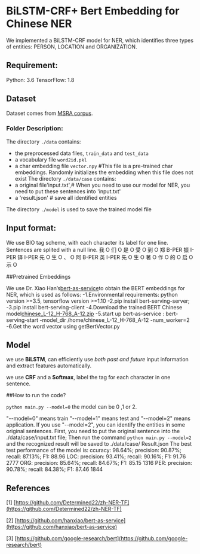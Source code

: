# BiLSTM-CRF+ Bert Embedding for Chinese NER

We implemented a BiLSTM-CRF model for NER, which identifies three types of entities: PERSON, LOCATION and ORGANIZATION.

## Requirement:

Python: 3.6 
TensorFlow: 1.8

## Dataset
Dataset comes from [MSRA corpus](http://sighan.cs.uchicago.edu/bakeoff2006/).

### Folder Description:

The directory `./data` contains:

- the preprocessed data files, `train_data` and `test_data` 
- a vocabulary file `word2id.pkl` 
- a char embedding file `vector.npy`   #This file is a pre-trained char embeddings. Randomly initializes the embedding when this file does not exist
The directory `./data/case` contains:
- a original file'input.txt',# When you need to use our model for NER, you need to put these sentences into 'input.txt'
- a 'result.json' # save all identified entities

The directory `./model` is used to save the trained model file

## Input format:

 We use BIO tag scheme, with each character its label for one line. Sentences are splited with a null line.
我	O
们	O
是	O
受	O
到	O
郑	B-PER
振	I-PER
铎	I-PER
先	O
生	O
、	O
阿	B-PER
英	I-PER
先	O
生	O
著	O
作	O
的	O
启	O
示	O

##Pretrained Embeddings

We use Dr. Xiao Han’s[bert-as-service](https://github.com/hanxiao/bert-as-service)to obtain the BERT embeddings for NER, which is used as follows:
-1.Environmental requirements: python version >=3.5, tensorflow version >=1.10
-2.pip install  bert-serving-server; 
-3.pip install bert-serving-client
-4.Download the trained BERT Chinese model[chinese_L-12_H-768_A-12.zip](https://storage.googleapis.com/bert_models/2018_11_03/chinese_L-12_H-768_A-12.zip)
-5.start up bert-as-service : bert-serving-start -model_dir /home/chinese_L-12_H-768_A-12 -num_worker=2
-6.Get the word vector using getBertVector.py

## Model

we use __BiLSTM__, can efficiently use *both past and future* input information and extract features automatically.

we use __CRF__ and a __Softmax__,  label the tag for each character in one sentence. 

##How to run the code?

`python main.py --model=0`
the model can be 0 ,1 or 2.

"--model=0" means train "--model=1" means test and "--model=2" means application.
If you use "--model=2", you can identify the entities in some original sentences.
First, you need to put the original sentence into the ./data/case/input.txt file;
Then run the command `python main.py --model=2` and the recognized result will be saved to ./data/case/ Result.json
The best test performance of the model is:
ccuracy:  98.64%; precision:  90.87%; recall:  87.13%; F1:  88.96
        LOC: precision:  93.41%; recall:  90.16%; F1:  91.76  2777
        ORG: precision:  85.64%; recall:  84.67%; F1:  85.15  1316
        PER: precision:  90.78%; recall:  84.38%; F1:  87.46  1844




## References

\[1\] [https://github.com/Determined22/zh-NER-TF](https://github.com/Determined22/zh-NER-TF)

\[2\] [https://github.com/hanxiao/bert-as-service](https://github.com/hanxiao/bert-as-service)

\[3\] [https://github.com/google-research/bert](https://github.com/google-research/bert)